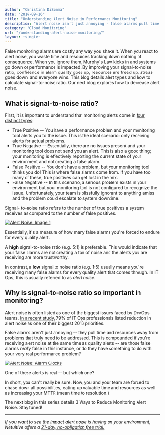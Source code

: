 ```yaml
---
author: "Christina DiSomma"
date: "2016-09-16"
title: "Understanding Alert Noise in Performance Monitoring"
description: "Alert noise isn't just annoying - false alarms pull time and resources away from issues that need to be addressed. Here's how to minimize their impact."
category: "Cloud Monitoring"
url: "/understanding-alert-noise-monitoring/"
layout: "single"
---
```


False monitoring alarms are costly any way you shake it. When you react to alert noise, you waste time and resources tracking down nothing of consequence. When you ignore them, Murphy's Law kicks in and systems go down or performance is impacted. By improving your signal-to-noise ratio, confidence in alarm quality goes up, resources are freed up, stress goes down, and everyone wins. This blog details alert types and how to calculate signal-to-noise ratio. Our next blog explores how to decrease alert noise.

What is signal-to-noise ratio?
------------------------------

First, it is important to understand that monitoring alerts come in [four distinct types](https://www.metricly.com/product/anomaly-detection):

-   True Positive -- You have a performance problem and your monitoring tool alerts you to the issue. This is the ideal scenario: only receiving alerts for actual problems.
-   True Negative -- Essentially, there are no issues present and your monitoring tool does not send you an alert. This is also a good thing; your monitoring is effectively reporting the current state of your environment and not creating a false alarm.
-   False Positive -- You don't have a problem, but your monitoring tool thinks you do! This is where false alarms come from. If you have too many of these, true positives can get lost in the mix.
-   False Negative -- In this scenario, a serious problem exists in your environment but your monitoring tool is not configured to recognize the issue. Unfortunately, your team is blissfully ignorant to anything amiss and the problem could escalate to system downtime.

Signal- to-noise ratio refers to the number of true positives a system receives as compared to the number of false positives.

[![Alert Noise: Image 1](https://www.metricly.comhttps://s3-us-west-2.amazonaws.com/com-netuitive-app-usw2-public/wp-content/uploads/2016/09/SignaltoNoise.png)](https://www.metricly.comhttps://s3-us-west-2.amazonaws.com/com-netuitive-app-usw2-public/wp-content/uploads/2016/09/SignaltoNoise.png)

Essentially, it's a measure of how many false alarms you're forced to endure for every quality alert.

A **high** signal-to-noise ratio (e.g. 5:1) is preferable. This would indicate that your false alarms are not creating a ton of noise and the alerts you are receiving are more trustworthy.

In contrast, a **low** signal to noise ratio (e.g. 1:5) usually means you're receiving many false alarms for every quality alert that comes through. In IT Ops, this is usually referred to as *alert noise*.

Why is signal-to-noise ratio so important in monitoring?
--------------------------------------------------------

Alert noise is often listed as one of the biggest issues faced by DevOps teams.  [In a recent study](https://bigpanda.io/blog/state_of_monitoring/), 79% of IT Ops professionals listed reduction in alert noise as one of their biggest 2016 priorities.

False alarms aren't just annoying -- they pull time and resources away from problems that truly need to be addressed. This is compounded if you're receiving alert noise at the same time as quality alerts -- are those false alarms *really* false in this instance, or do they have something to do with your very real performance problem?

[![Alert Noise: Alarm Clocks](https://www.metricly.comhttps://s3-us-west-2.amazonaws.com/com-netuitive-app-usw2-public/wp-content/uploads/2016/09/alarmclocks.png)](https://www.metricly.comhttps://s3-us-west-2.amazonaws.com/com-netuitive-app-usw2-public/wp-content/uploads/2016/09/alarmclocks.png)

One of these alerts is real -- but which one?

In short, you can't really be sure. Now, you and your team are forced to chase down all possibilities, eating up valuable time and resources as well as increasing your MTTR (mean time to resolution.)

The next blog in this series details 3 Ways to Reduce Monitoring Alert Noise. Stay tuned!

* * * * *

*If you want to see the impact alert noise is having on your environment, Netuitive offers a [21-day, no-obligation free trial.](https://www.metricly.com/signup)*
